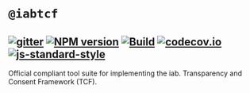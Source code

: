 # `@iabtcf`

[![gitter](https://badges.gitter.im/Join%20Chat.svg)](https://gitter.im/chrispaterson/iabtcf-es?utm_source=badge&utm_medium=badge&utm_campaign=pr-badge&utm_content=badge)
[![NPM version](https://img.shields.io/npm/v/iabtcf-es.svg?style=flat-square)](https://www.npmjs.com/package/iabtcf-es)
[![Build](https://travis-ci.org/chrispaterson/iabtcf-es.svg?branch=master)](https://travis-ci.org/chrispaterson/iabtcf-es)
[![codecov.io](https://codecov.io/github/chrispaterson/iabtcf-es/coverage.svg?branch=master)](https://codecov.io/github/chrispaterson/iabtcf-es?branch=master)
[![js-standard-style](https://img.shields.io/badge/code%20style-standard-brightgreen.svg)](http://standardjs.com/)
---

Official compliant tool suite for implementing the iab. Transparency and Consent Framework (TCF).
